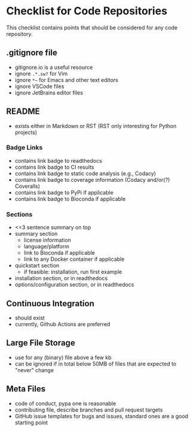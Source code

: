 # Checklist for Code Repositories

This checklist contains points that should be considered for any code repository.

## .gitignore file

- gitignore.io is a useful resource
- ignore `.*.sw?` for Vim
- ignore `*~` for Emacs and other text editors 
- ignore VSCode files
- ignore JetBrains editor files

## README

- exists either in Markdown or RST (RST only interesting for Python projects)

### Badge Links

- contains link badge to readthedocs
- contains link badge to CI results
- contains link badge to static code analysis (e.g., Codacy)
- contains link badge to coverage information (Codacy and/or(?) Coveralls)
- contains link badge to PyPi if applicable
- contains link badge to Bioconda if applicable

### Sections

- <=3 sentence summary on top
- summary section
  - license information
  - language/platform
  - link to Bioconda if applicable
  - link to any Docker container if applicable
- quickstart section
  - if feasible: installation, run first example
- installation section, or in readthedocs
- options/configuration section, or in readthedocs

## Continuous Integration

- should exist
- currently, Github Actions are preferred

## Large File Storage

- use for any (binary) file above a few kb
- can be ignored if in total below 50MB of files that are expected to "never" change

## Meta Files

- code of conduct, pypa one is reasonable
- contributing file, describe branches and pull request targets
- GitHub issue templates for bugs and issues, standard ones are a good starting point

